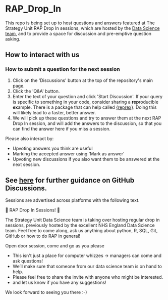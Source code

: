 # RAP_Drop_In

This repo is being set up to host questions and answers featured at The Strategy Unit RAP Drop In sessions, which are hosted by the [Data Science team](https://the-strategy-unit.github.io/data_science/), and to provide a space for discussion and pre-emptive question asking.

## How to interact with us

### How to submit a question for the next session

1.  Click on the 'Discussions' button at the top of the repository's main page.
2.  Click the 'Q&A' button.
3.  Enter the text of your question and click 'Start Discussion'. If your query is specific to something in your code, consider sharing a **rep**roducible **ex**ample. There is a package that can help called [{reprex}](https://reprex.tidyverse.org/). Doing this will likely lead to a faster, better answer.
4.  We will pick up these questions and try to answer them at the next RAP Drop In session, and will add the answers to the discussion, so that you can find the answer here if you miss a session.

Please also interact by:
  -  Upvoting answers you think are useful
  -  Marking the accepted answer using 'Mark as answer'
  -  Upvoting new discussions if you also want them to be answered at the next session.

See [here](https://docs.github.com/en/discussions/collaborating-with-your-community-using-discussions/participating-in-a-discussion) for further guidance on GitHub Discussions.
-----

Sessions are advertised across platforms with the following text.

:mega: RAP Drop In Sessions! :tada:

The Strategy Unit Data Science team is taking over hosting regular drop in sessions, previously hosted by the excellent NHS England Data Science team.
Feel free to come along, ask us anything about python, R, SQL, Git, GitHub or how to do RAP in general! 

Open door session, come and go as you please

-  This isn't just a place for computer whizzes -> managers can come and ask questions!
-  We’ll make sure that someone from our data science team is on hand to help.
-  Please feel free to share the invite with anyone who might be interested.
-  and let us know if you have any suggestions!

We look forward to seeing you there :-)


